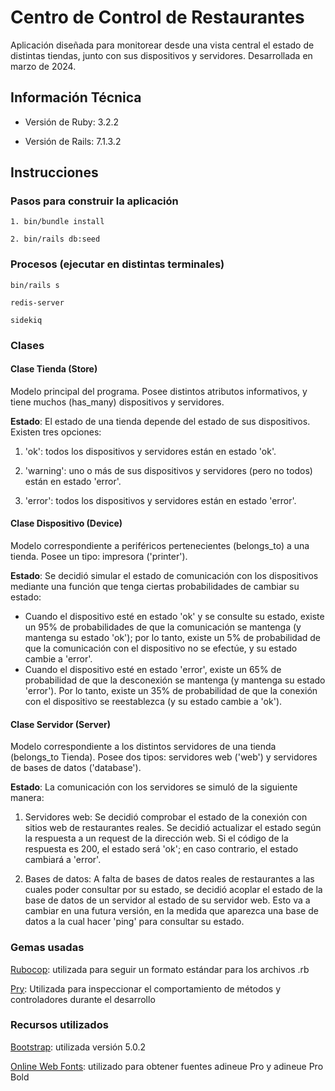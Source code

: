 # Centro de Control de Restaurantes

Aplicación diseñada para monitorear desde una vista central el estado de distintas tiendas, junto con sus dispositivos y servidores. Desarrollada en marzo de 2024.

## Información Técnica

* Versión de Ruby: 3.2.2

* Versión de Rails: 7.1.3.2

## Instrucciones

### Pasos para construir la aplicación

```
1. bin/bundle install

2. bin/rails db:seed
```

### Procesos (ejecutar en distintas terminales)

```
bin/rails s

redis-server

sidekiq
```

### Clases

#### Clase Tienda (Store)
Modelo principal del programa. Posee distintos atributos informativos, y tiene muchos (has_many) dispositivos y servidores.

**Estado**: El estado de una tienda depende del estado de sus dispositivos. Existen tres opciones:

1. 'ok': todos los dispositivos y servidores están en estado 'ok'.

2. 'warning': uno o más de sus dispositivos y servidores (pero no todos) están en estado 'error'.

3. 'error': todos los dispositivos y servidores están en estado 'error'.

#### Clase Dispositivo (Device)
Modelo correspondiente a periféricos pertenecientes (belongs_to) a una tienda. Posee un tipo: impresora ('printer').

**Estado**: Se decidió simular el estado de comunicación con los dispositivos mediante una función que tenga ciertas probabilidades de cambiar su estado:

- Cuando el dispositivo esté en estado 'ok' y se consulte su estado, existe un 95% de probabilidades de que la comunicación se mantenga (y mantenga su estado 'ok'); por lo tanto, existe un 5% de probabilidad de que la comunicación con el dispositivo no se efectúe, y su estado cambie a 'error'.
- Cuando el dispositivo esté en estado 'error', existe un 65% de probabilidad de que la desconexión se mantenga (y mantenga su estado 'error'). Por lo tanto, existe un 35% de probabilidad de que la conexión con el dispositivo se reestablezca (y su estado cambie a 'ok').


#### Clase Servidor (Server)
Modelo correspondiente a los distintos servidores de una tienda (belongs_to Tienda). Posee dos tipos: servidores web ('web') y servidores de bases de datos ('database').

**Estado**: La comunicación con los servidores se simuló de la siguiente manera:

1. Servidores web: Se decidió comprobar el estado de la conexión con sitios web de restaurantes reales. Se decidió actualizar el estado según la respuesta a un request de la dirección web. Si el código de la respuesta es 200, el estado será 'ok'; en caso contrario, el estado cambiará a 'error'.

2. Bases de datos: A falta de bases de datos reales de restaurantes a las cuales poder consultar por su estado, se decidió acoplar el estado de la base de datos de un servidor al estado de su servidor web. Esto va a cambiar en una futura versión, en la medida que aparezca una base de datos a la cual hacer 'ping' para consultar su estado.


### Gemas usadas

[Rubocop](https://rubocop.org/): utilizada para seguir un formato estándar para los archivos .rb

[Pry](https://github.com/pry/pry): Utilizada para inspeccionar el comportamiento de métodos y controladores durante el desarrollo

### Recursos utilizados

[Bootstrap](https://getbootstrap.com/docs/5.0/getting-started/introduction/): utilizada versión 5.0.2

[Online Web Fonts](https://onlinewebfonts.com/): utilizado para obtener fuentes adineue Pro y adineue Pro Bold 
